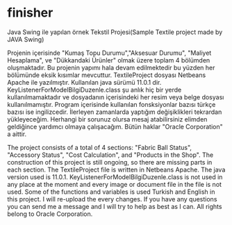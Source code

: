 # finisher
Java Swing ile yapılan örnek Tekstil Projesi(Sample Textile project made by JAVA Swing)

Projenin içerisinde "Kumaş Topu Durumu","Aksesuar Durumu", "Maliyet Hesaplama", ve "Dükkandaki Ürünler" olmak üzere toplam 4 bölümden oluşmaktadır.
Bu projenin yapımı hala devam edilmektedir bu yüzden her bölümünde eksik kısımlar mevcuttur. TextileProject dosyası Netbeans Apache ile yazılmıştır. Kullanılan java sürümü 11.0.1 dir.
KeyListenerForModelBilgiDuzenle.class şu anlık hiç bir yerde kullanılmamaktadır ve dosyadanın içerisindeki her resim veya belge dosyası
kullanılmamıştır. Program içerisinde kullanılan fonsksiyonlar bazısı türkçe bazısı ise ingilizcedir. İlerleyen zamanlarda 
yaptığım değişiklikleri tekrardan yükleyeceğim. Herhangi bir sorunuz olursa mesaj atabilirsiniz elimden geldiğince yardımcı olmaya çalışacağım.
Bütün haklar "Oracle Corporation" a aittir. 

The project consists of a total of 4 sections: "Fabric Ball Status", "Accessory Status", "Cost Calculation", and "Products in the Shop". 
The construction of this project is still ongoing, so there are missing parts in each section. The TextileProject file is written in Netbeans Apache. 
The java version used is 11.0.1. KeyListenerForModelBilgiDuzenle.class is not used in any place at the moment and every image or document file in the file is not used.
Some of the functions and variables is used Turkish and English in this project. I will re-upload the every changes. 
If you have any questions you can send me a message and I will try to help as best as I can. 
All rights belong to Oracle Corporation.
